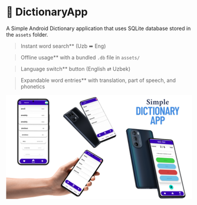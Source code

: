 # 📘 DictionaryApp

A Simple Android Dictionary application that uses SQLite database stored in the `assets` folder.


>Instant word search** (Uzb ⬌ Eng)

>Offline usage** with a bundled `.db` file in `assets/`

>Language switch** button (English ⇄ Uzbek)

>Expandable word entries** with translation, part of speech, and phonetics

<img src="scren.png" width="1000" alt="Dictionary Screenshot" />

